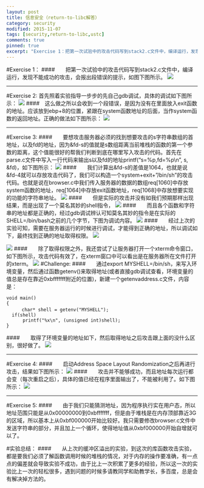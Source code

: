 ```yaml
---
layout: post
title: 信息安全（return-to-libc解答）
category: security
modified: 2015-11-07
tags: [security,return-to-libc,ustc]
comments: true
pinned: true
excerpt: "Exercise 1：把第一次试验中的攻击代码写到stack2.c文件中，编译运行，发现不能成功的攻击，会报出段错误的提示，如图下图所示。..."
---
```

#Exercise 1：
####　　把第一次试验中的攻击代码写到stack2.c文件中，编译运行，发现不能成功的攻击，会报出段错误的提示，如图下图所示。 
![](http://i.imgur.com/QbQocHm.png)

---
#Exercise 2:
  首先照着实验指导一步步的先自己gdb调试，具体的调试如下图所示：
![](http://i.imgur.com/sEvuCvq.jpg)
####　这么做之所以会收到一个段错误，是因为没有在里面放入exit函数的地址。应该放到ebp+8的位置，紧跟在system函数地址的后面，当作system函数的返回地址。正确的做法如下图所示：
![](http://i.imgur.com/5tC5DaL.png)

---
#Exercise 3:
####　　要想攻击服务器必须的找到想要攻击的s字符串数组的首地址，以及fd的地址，因为&fd-s的值就是s数组距离当前堆栈的函数的第一个参数的距离，这个值能很好的帮我们判断到底在哪里写入攻击的代码。首先在parse.c文件中写入一行代码来输出s以及fd的地址printf(“s=%p,fd=%p\n”, s, &fd)，如下图所示：
![](http://i.imgur.com/lEjA97Q.jpg)
####　　我们计算出&fd-s的差值是1064，也就是说&fd-4就可以存放攻击代码了，我们可以构造一个system+exit+”/bin/sh”的攻击代码。也就是说在browser.c中我们传入服务器的数据的数组req[1060]中存放system函数的地址，req[1064]中存放exit函数地址，req[1068]中存放想要实现的功能的字符串地址。
![](http://i.imgur.com/rTrFtXQ.jpg)
####　　但是实际的攻击并没有如我们预期那样出现结果，而是出现了一个莫名其妙的shell指令，
![](http://i.imgur.com/0HnzVu0.png)
####　　而且各个函数和字符串的地址都是正确的，经过gdb调试辨认可知莫名其妙的指令是在实际的SHELL=/bin/bash之前的几个字节，下图为调试内容。
![](http://i.imgur.com/kkOL3Jj.png)
####　　经过上次的实验可知，需要在服务器运行的时候进行调试，才能得到正确的地址，所以调试如下，最终找到正确的地址取得权限。
![](http://i.imgur.com/YUKjKDW.png)

![](http://i.imgur.com/zUtRTHJ.png)
####　　除了取得权限之外，我还尝试了让服务器打开一个xterm命令窗口，如下图所示，攻击代码有效了，在xterm窗口中可以看出是在服务器所在文件打开的xterm。
![](http://i.imgur.com/4rv0lQB.png)
#Challenge:
####　　通过export MYSHELL=/bin/sh，来写入环境变量，然后通过函数getenv()来取得地址(或者直接gdb调试查看，环境变量的值总是存在靠近0xbfffffff附近的位置)，新建一个getenvaddress.c文件，内容是：
```
void main()
{
 	　char* shell = getenv("MYSHELL");
  if(shell)
      printf("%x\n", (unsigned int)shell);
}
```
####　　取得了环境变量的地址如下，然后取得地址之后攻击跟上面的没什么区别，很好做了。
![](http://i.imgur.com/NEZJj7t.png)

---
#Exercise 4:
####　　启动Address Space Layout Randomization之后再进行攻击，结果如下图所示：
![](http://i.imgur.com/Iw1WqWn.png)
####　　攻击并不能够成功，而且地址每次运行都会变（每次重启之后），具体的值已经在程序里面输出了，不能被利用了。如下图所示：
![](http://i.imgur.com/lp1Qlt9.jpg)

---
#Exercise 5:
####　　由于我们只能猜测地址，因为程序执行实在用户态，所以地址范围只能是从0x00000000到0xbfffffff，但是由于堆栈是在内存顶部靠近3G的区域，所以基本上从0xbf000000开始比较好。我只需要修改browser.c文件中发送字符串的部分，并且加上一个循环，使得地址值从0xbf000000开始自增就可以了。

#实验总结：
####　　从上次的缓冲区溢出的实验，到这次的库函数攻击实验，都是要我们必须了解函数调用时候的堆栈的情况，对于内存的操作要准确，有一点点的偏差就会导致实验不成功，由于比上一次积累了更多的经验，所以这一次的实验比上一次的轻松很多，遇到问题的时候多请教同学和助教学长，多百度，总是会有解决掉方法的。




